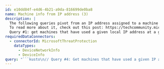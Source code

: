 ```yaml
---
id: e10dd84f-e4d6-4b21-a9da-816699de0ba8
name: Machine info from IP address (3)
description: |
  The following queries pivot from an IP address assigned to a machine to the relevant machine or logged-on users.
  To read more about it, check out this post: https://techcommunity.microsoft.com/t5/What-s-New/Advanced-hunting-now-includes-network-adapters-information/m-p/224402#M74.
  Query #1: get machines that have used a given local IP address at a given time - as configured on their network adapters.
requiredDataConnectors:
  - connectorId: MicrosoftThreatProtection
    dataTypes:
      - DeviceNetworkInfo
      - DeviceInfo
query: "```kusto\n// Query #4: Get machines that have used a given IP address, looking up on both local and external addresses.\n//           This includes IP addresses seen locally in their network adapters configuration or ones used to access the WDATP cloud.\nlet pivotTimeParam = datetime(2018-07-15 19:51:00);\nlet ipAddressParam = \"192.168.1.5\";\nDeviceNetworkInfo\n| where Timestamp between ((pivotTimeParam-15m) ..30m) and IPAddresses contains strcat(\"\\\"\", ipAddressParam, \"\\\"\") and NetworkAdapterStatus == \"Up\"\n| project DeviceName, Timestamp, Source=\"NetworkAdapterInfo\" \n| union (DeviceInfo | where Timestamp between ((pivotTimeParam-15m) .. 30m) and PublicIP == ipAddressParam | project DeviceName, Timestamp, Source=\"Public IP address\")\n| extend TimeDifference=abs(Timestamp-pivotTimeParam)\n| sort by TimeDifference asc\n```"
---
```


